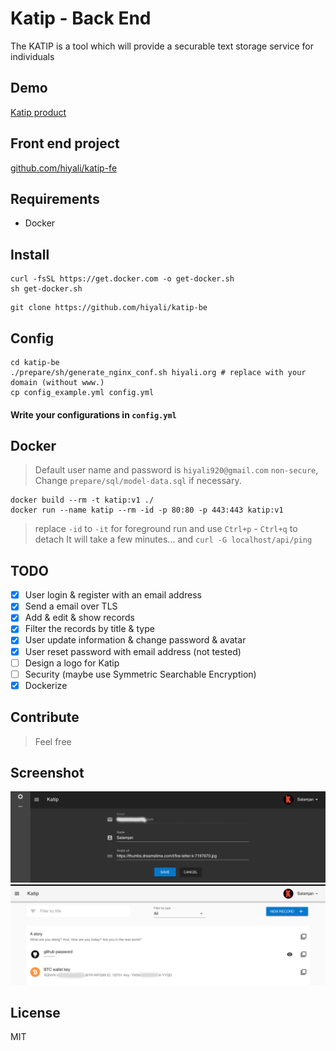 # Katip - Back End
The KATIP is a tool which will provide a securable text storage service for individuals

## Demo
[Katip product](https://katip.hiyali.org)

## Front end project
[github.com/hiyali/katip-fe](https://github.com/hiyali/katip-fe)

## Requirements
* Docker

## Install
```shell
curl -fsSL https://get.docker.com -o get-docker.sh
sh get-docker.sh
```

```shell
git clone https://github.com/hiyali/katip-be
```

## Config
```shell
cd katip-be
./prepare/sh/generate_nginx_conf.sh hiyali.org # replace with your domain (without www.)
cp config_example.yml config.yml
```

#### Write your configurations in `config.yml`

## Docker
> Default user name and password is `hiyali920@gmail.com` `non-secure`, Change `prepare/sql/model-data.sql` if necessary.
```shell
docker build --rm -t katip:v1 ./
docker run --name katip --rm -id -p 80:80 -p 443:443 katip:v1
```
> replace `-id` to `-it` for foreground run and use `Ctrl+p` - `Ctrl+q` to detach
It will take a few minutes... and `curl -G localhost/api/ping`

## TODO
* [x] User login & register with an email address
* [x] Send a email over TLS
* [x] Add & edit & show records
* [x] Filter the records by title & type
* [x] User update information & change password & avatar
* [x] User reset password with email address (not tested)
* [ ] Design a logo for Katip
* [ ] Security (maybe use Symmetric Searchable Encryption)
* [x] Dockerize

## Contribute
> Feel free

## Screenshot
![black-theme](https://raw.githubusercontent.com/hiyali/katip-be/master/screenshot/katip-black-theme.png "black-theme")
![record-list](https://raw.githubusercontent.com/hiyali/katip-be/master/screenshot/katip-record-list.png "record-list")

## License
MIT
